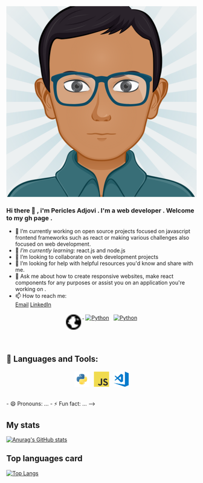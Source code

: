 <img src="AvatarMaker.svg"/>


### Hi there 👋 , i'm Pericles Adjovi . I'm a web developer . Welcome to my gh page .<br> 

- 🔭 I’m currently working on open source projects focused 
on javascript frontend frameworks such as react or making 
various challenges also focused on web development. <br>
- 🌱 *I’m currently learning*: react.js and node.js <br>
- 👯 I’m looking to collaborate on web development projects <br>
- 🤔 I’m looking for help with helpful resources you'd know and 
share with me. 
- 💬 Ask me about how to create responsive websites,
make react components for any purposes or assist you
on an application you're working on . <br>
- 📫 How to reach me: <br>
[Email](periclesadjovi@gmail.com)
[LinkedIn](https://www.linkedin.com/in/p%C3%A9ricl%C3%A8s-adjovi-11ab221a7)


<p align="center">
 <a href="https://charalambosioannou.github.io/" target="_blank" rel="noopener noreferrer"> <img src="https://raw.githubusercontent.com/iconic/open-iconic/master/svg/globe.svg" alt="Python" height="40" style="vertical-align:top; margin:4px"> </a>
 <a href="https://linkedin.com/in/charalambosioannou" target="_blank" rel="noopener noreferrer"> <img src="https://cdn.jsdelivr.net/npm/simple-icons@v3/icons/linkedin.svg" alt="Python" height="40" style="vertical-align:top; margin:4px"></a>
 <a href="mailto:cioannou1997@gmail.com"> <img src="https://cdn.jsdelivr.net/npm/simple-icons@v3/icons/gmail.svg" alt="Python" height="40" style="vertical-align:top; margin:4px"></a>
</p>

<br/>

## 🧰 Languages and Tools:
<p align="center">
<img src="https://raw.githubusercontent.com/github/explore/80688e429a7d4ef2fca1e82350fe8e3517d3494d/topics/python/python.png" alt="Python" height="40" style="vertical-align:top; margin:4px">
<img src="https://raw.githubusercontent.com/github/explore/80688e429a7d4ef2fca1e82350fe8e3517d3494d/topics/javascript/javascript.png" alt="Javascript" height="40" style="vertical-align:top; margin:4px">
<img src="https://raw.githubusercontent.com/github/explore/80688e429a7d4ef2fca1e82350fe8e3517d3494d/topics/visual-studio-code/visual-studio-code.png" alt="VS Code" height="40" style="vertical-align:top; margin:4px">
</p>

<br>
- 😄 Pronouns: ...
- ⚡ Fun fact: ...
-->

## My stats
[![Anurag's GitHub stats](https://github-readme-stats.vercel.app/api?username=Pericles001&show_icons=true&theme=radical)](https://github.com/anuraghazra/github-readme-stats)

## Top languages card
[![Top Langs](https://github-readme-stats.vercel.app/api/top-langs/?username=Pericles001&langs_count=10&layout=compact&theme=radical)](https://github.com/anuraghazra/github-readme-stats)


